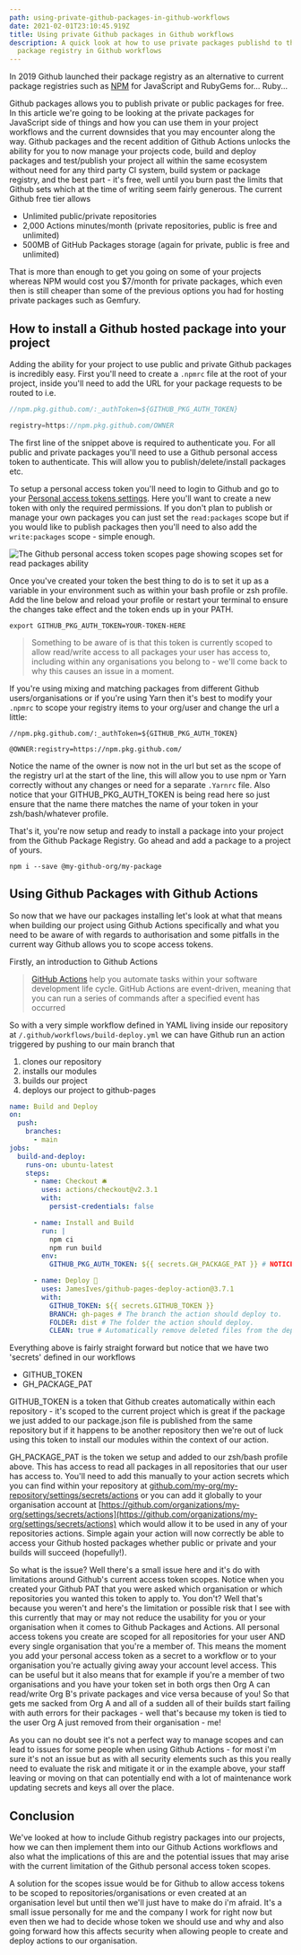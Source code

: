 ```yaml
---
path: using-private-github-packages-in-github-workflows
date: 2021-02-01T23:10:45.919Z
title: Using private Github packages in Github workflows
description: A quick look at how to use private packages publishd to the Github
  package registry in Github workflows
---
```

In 2019 Github launched their package registry as an alternative to current package registries such as [NPM](https://www.npmjs.com/) for JavaScript and RubyGems for... Ruby...

Github packages allows you to publish private or public packages for free. In this article we're going to be looking at the private packages for JavaScript side of things and how you can use them in your project workflows and the current downsides that you may encounter along the way. Github packages and the recent addition of Github Actions unlocks the ability for you to now manage your projects code, build and deploy packages and test/publish your project all within the same ecosystem without need for any third party CI system, build system or package registry, and the best part - it's free, well until you burn past the limits that Github sets which at the time of writing seem fairly generous. The current Github free tier allows

* Unlimited public/private repositories
* 2,000 Actions minutes/month (private repositories, public is free and unlimited)
* 500MB of GitHub Packages storage (again for private, public is free and unlimited)

That is more than enough to get you going on some of your projects whereas NPM would cost you $7/month for private packages, which even then is still cheaper than some of the previous options you had for hosting private packages such as Gemfury.

## How to install a Github hosted package into your project

Adding the ability for your project to use public and private Github packages is incredibly easy. First you'll need to create a `.npmrc` file at the root of your project, inside you'll need to add the URL for your package requests to be routed to i.e.

```javascript
//npm.pkg.github.com/:_authToken=${GITHUB_PKG_AUTH_TOKEN}

registry=https://npm.pkg.github.com/OWNER
```

The first line of the snippet above is required to authenticate you. For all public and private packages you'll need to use a Github personal access token to authenticate. This will allow you to publish/delete/install packages etc.

To setup a personal access token you'll need to login to Github and go to your [Personal access tokens settings](https://github.com/settings/tokens). Here you'll want to create a new token with only the required permissions. If you don't plan to publish or manage your own packages you can just set the `read:packages` scope but if you would like to publish packages then you'll need to also add the `write:packages` scope - simple enough.

![The Github personal access token scopes page showing scopes set for read packages ability](screenshot-2021-01-31-at-15.43.12.png "Github personal access token settings")

Once you've created your token the best thing to do is to set it up as a variable in your environment such as within your bash profile or zsh profile. Add the line below and reload your profile or restart your terminal to ensure the changes take effect and the token ends up in your PATH.

```
export GITHUB_PKG_AUTH_TOKEN=YOUR-TOKEN-HERE
```

> Something to be aware of is that this token is currently scoped to allow read/write access to all packages your user has access to, including within any organisations you belong to - we'll come back to why this causes an issue in a moment.

If you're using mixing and matching packages from different Github users/organisations or if you're using Yarn then it's best to modify your `.npmrc` to scope your registry items to your org/user and change the url a little:

```
//npm.pkg.github.com/:_authToken=${GITHUB_PKG_AUTH_TOKEN}

@OWNER:registry=https://npm.pkg.github.com/
```

Notice the name of the owner is now not in the url but set as the scope of the registry url at the start of the line, this will allow you to use npm or Yarn correctly without any changes or need for a separate `.Yarnrc` file. Also notice that your GITHUB_PKG_AUTH_TOKEN is being read here so just ensure that the name there matches the name of your token in your zsh/bash/whatever profile.

That's it, you're now setup and ready to install a package into your project from the Github Package Registry. Go ahead and add a package to a project of yours.

```
npm i --save @my-github-org/my-package
```

## Using Github Packages with Github Actions

So now that we have our packages installing let's look at what that means when building our project using Github Actions specifically and what you need to be aware of with regards to authorisation and some pitfalls in the current way Github allows you to scope access tokens.

Firstly, an introduction to Github Actions

> [GitHub Actions](https://docs.github.com/en/actions/learn-github-actions/introduction-to-github-actions) help you automate tasks within your software development life cycle. GitHub Actions are event-driven, meaning that you can run a series of commands after a specified event has occurred

So with a very simple workflow defined in YAML living inside our repository at `/.github/workflows/build-deploy.yml` we can have Github run an action triggered by pushing to our main branch that

1. clones our repository
1. installs our modules
1. builds our project
1. deploys our project to github-pages

```yml
name: Build and Deploy
on:
  push:
    branches:
      - main
jobs:
  build-and-deploy:
    runs-on: ubuntu-latest
    steps:
      - name: Checkout 🛎️
        uses: actions/checkout@v2.3.1
        with:
          persist-credentials: false

      - name: Install and Build
        run: |
          npm ci
          npm run build
        env:
          GITHUB_PKG_AUTH_TOKEN: ${{ secrets.GH_PACKAGE_PAT }} # NOTICE ME

      - name: Deploy 🚀
        uses: JamesIves/github-pages-deploy-action@3.7.1
        with:
          GITHUB_TOKEN: ${{ secrets.GITHUB_TOKEN }}
          BRANCH: gh-pages # The branch the action should deploy to.
          FOLDER: dist # The folder the action should deploy.
          CLEAN: true # Automatically remove deleted files from the deploy branch

```

Everything above is fairly straight forward but notice that we have two 'secrets' defined in our workflows

* GITHUB_TOKEN
* GH_PACKAGE_PAT

GITHUB_TOKEN is a token that Github creates automatically within each repository - it's scoped to the current project which is great if the package we just added to our package.json file is published from the same repository but if it happens to be another repository then we're out of luck using this token to install our modules within the context of our action.

GH_PACKAGE_PAT is the token we setup and added to our zsh/bash profile above. This has access to read all packages in all repositories that our user has access to. You'll need to add this manually to your action secrets which you can find within your repository at [github.com/my-org/my-repository/settings/secrets/actions](github.com/my-org/my-repository/settings/secrets/actions) or you can add it globally to your organisation account at [https://github.com/organizations/my-org/settings/secrets/actions](https://github.com/organizations/my-org/settings/secrets/actions) which would allow it to be used in any of your repositories actions. Simple again your action will now correctly be able to access your Github hosted packages whether public or private and your builds will succeed (hopefully!). 

So what is the issue? Well there's a small issue here and it's do with limitations around Github's current access token scopes. Notice when you created your Github PAT that you were asked which organisation or which repositories you wanted this token to apply to. You don't? Well that's because you weren't and here's the limitation or possible risk that I see with this currently that may or may not reduce the usability for you or your organisation when it comes to Github Packages and Actions. All personal access tokens you create are scoped for all repositories for your user AND every single organisation that you're a member of. This means the moment you add your personal access token as a secret to a workflow or to your organisation you're actually giving away your account level access. This can be useful but it also means that for example if you're a member of two organisations and you have your token set in both orgs then Org A can read/write Org B's private packages and vice versa because of you! So that gets me sacked from Org A and all of a sudden all of their builds start failing with auth errors for their packages - well that's because my token is tied to the user Org A just removed from their organisation - me!

As you can no doubt see it's not a perfect way to manage scopes and can lead to issues for some people when using Github Actions - for most i'm sure it's not an issue but as with all security elements such as this you really need to evaluate the risk and mitigate it or in the example above, your staff leaving or moving on that can potentially end with a lot of maintenance work updating secrets and keys all over the place.

## Conclusion

We've looked at how to include Github registry packages into our projects, how we can then implement them into our Github Actions workflows and also what the implications of this are and the potential issues that may arise with the current limitation of the Github personal access token scopes.

A solution for the scopes issue would be for Github to allow access tokens to be scoped to repositories/organisations or even created at an organisation level but until then we'll just have to make do i'm afraid. It's a small issue personally for me and the company I work for right now but even then we had to decide whose token we should use and why and also going forward how this affects security when allowing people to create and deploy actions to our organisation.

